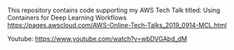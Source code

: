 This repository contains code supporting my AWS Tech Talk titled: Using Containers for Deep Learning Workflows
https://pages.awscloud.com/AWS-Online-Tech-Talks_2019_0914-MCL.html


Youtube: https://www.youtube.com/watch?v=wbDVGAbd_dM


